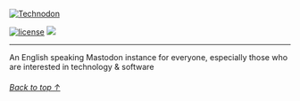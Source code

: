 [![Technodon](https://i.imgur.com/nGb5Ks9.png)](https://technodon.org)

[![license](https://img.shields.io/badge/License-APGL-green.svg?logo=internetarchive&logoColor=white&labelColor=464646&style=for-the-badge)](LICENSE)
[![](https://img.shields.io/uptimerobot/ratio/m796497185-d6b75f55b4564fd111dfa478?logo=betterstack&logoColor=white&labelColor=464646&style=for-the-badge)](https://status.technodon.org)

---

An English speaking Mastodon instance for everyone, especially those who are interested in technology & software

###### [Back to top ↑](https://github.com/technodon-org/technodon#)
